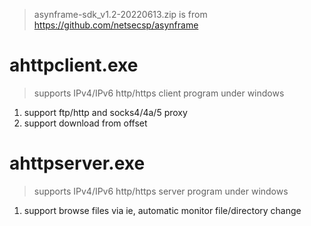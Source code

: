 > asynframe-sdk_v1.2-20220613.zip is from https://github.com/netsecsp/asynframe  

# ahttpclient.exe  
> supports IPv4/IPv6 http/https client program under windows  

1. support ftp/http and socks4/4a/5 proxy  
2. support download from offset  

# ahttpserver.exe
> supports IPv4/IPv6 http/https server program under windows  

1. support browse files via ie, automatic monitor file/directory change  
